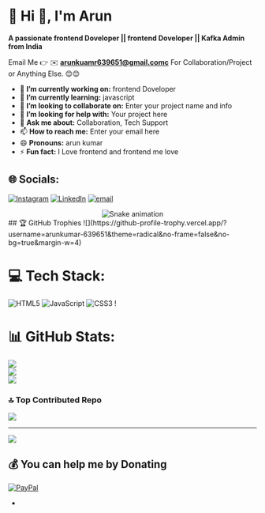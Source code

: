 # 💫 Hi 👋, I'm Arun
**A passionate frontend Doveloper || frontend Doveloper || Kafka Admin from India**

Email Me 👉 ✉️ **arunkuamr639651@gmail.comc** For Collaboration/Project or Anything Else. 😊😊

- 🔭 **I’m currently working on:** frontend Doveloper
- 🌱 **I’m currently learning:** javascript
- 👯 **I’m looking to collaborate on:** Enter your project name and info
- 🤔 **I’m looking for help with:** Your project here
- 💬 **Ask me about:** Collaboration, Tech Support
- 📫 **How to reach me:** Enter your email here
- 😄 **Pronouns:** arun kumar
- ⚡ **Fun fact:** I Love frontend and frontend me  love

## 🌐 Socials:
[![Instagram](https://img.shields.io/badge/Instagram-%23E4405F.svg?logo=Instagram&logoColor=white)](https://instagram.com/iarunpatel.47) [![LinkedIn](https://img.shields.io/badge/LinkedIn-%230077B5.svg?logo=linkedin&logoColor=white)](https://linkedin.com/in/https://www.linkedin.com/in/arun-kumar-457246378/) [![email](https://img.shields.io/badge/Email-D14836?logo=gmail&logoColor=white)](mailto:arunkumar639651@gmail.com) 
<!-- Snake Game Repo View -->

<div align="center">
  <img src="https://profile-readme-generator.com/assets/snake.svg" alt="Snake animation" />
</div>
## 🏆 GitHub Trophies
![](https://github-profile-trophy.vercel.app/?username=arunkumar-639651&theme=radical&no-frame=false&no-bg=true&margin-w=4)

# 💻 Tech Stack:
![HTML5](https://img.shields.io/badge/html5-%23E34F26.svg?style=for-the-badge&logo=html5&logoColor=white) ![JavaScript](https://img.shields.io/badge/javascript-%23323330.svg?style=for-the-badge&logo=javascript&logoColor=%23F7DF1E) ![CSS3](https://img.shields.io/badge/css3-%231572B6.svg?style=for-the-badge&logo=css3&logoColor=white) !
# 📊 GitHub Stats:
![](https://github-readme-stats.vercel.app/api?username=arunkumar-639651&theme=dark&hide_border=false&include_all_commits=true&count_private=false)<br/>
![](https://nirzak-streak-stats.vercel.app/?user=arunkumar-639651&theme=dark&hide_border=false)<br/>
![](https://github-readme-stats.vercel.app/api/top-langs/?username=arunkumar-639651&theme=dark&hide_border=false&include_all_commits=true&count_private=false&layout=compact)

### 🔝 Top Contributed Repo
![](https://github-contributor-stats.vercel.app/api?usernae=arunkumar-639651&limit=5&theme=dark&combine_all_yearly_contributions=true)

---
[![](https://visitcount.itsvg.in/api?id=arunkumar-639651&icon=0&color=0)](https://visitcount.itsvg.in)

  ## 💰 You can help me by Donating
  [![PayPal](https://img.shields.io/badge/PayPal-00457C?style=for-the-badge&logo=paypal&logoColor=white)](https://paypal.me/arunkumar) 

  
<!-- Proudly created with GPRM ( https://gprm.itsvg.in ) -->

- 
